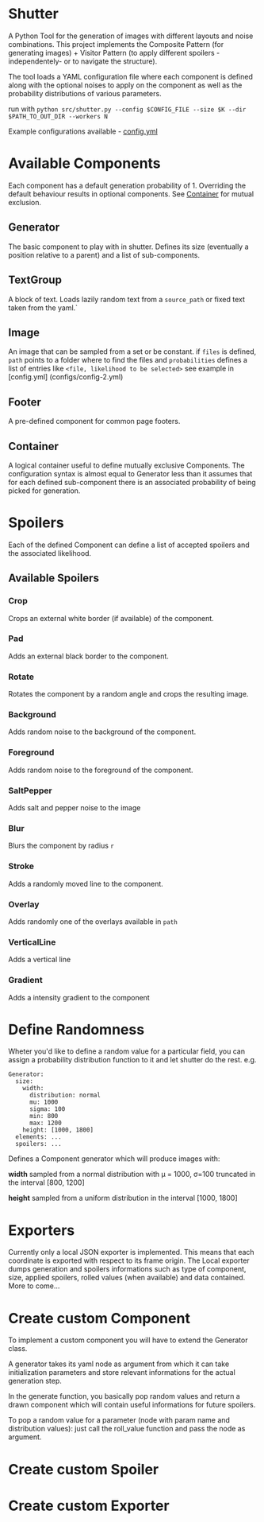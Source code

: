 # Shutter


A Python Tool for the generation of images with different layouts and noise combinations.
This project implements the Composite Pattern (for generating images) + Visitor Pattern (to apply different spoilers -independentely- or to navigate the structure).

The tool loads a YAML configuration file where each component is defined along with the optional noises to apply on the component as well as the probability distributions of various parameters.

run with `python src/shutter.py --config $CONFIG_FILE --size $K --dir $PATH_TO_OUT_DIR --workers N`

Example configurations available - [config.yml](configs/config-2.yml)

# Available Components
Each component has a default generation probability of 1. Overriding the default behaviour results in optional components.
See [Container](#container) for mutual exclusion.

## Generator
The basic component to play with in shutter. Defines its size (eventually a position relative to a parent) and a list of sub-components.

## TextGroup
A block of text. Loads lazily random text from a `source_path` or fixed text taken from the yaml.`

## Image
An image that can be sampled from a set or be constant. if `files` is defined, `path` points to a folder where to find the files and `probabilities` defines a list of entries like `<file, likelihood to be selected>` see example in [config.yml] (configs/config-2.yml)

## Footer
A pre-defined component for common page footers.

## Container
A logical container useful to define mutually exclusive Components. The configuration syntax is almost equal to Generator less than it assumes that for each defined sub-component there is an associated probability of being picked for generation.


# Spoilers

Each of the defined Component can define a list of accepted spoilers and the associated likelihood.

## Available Spoilers
### Crop
Crops an external white border (if available) of the component.

### Pad
Adds an external black border to the component.

### Rotate
Rotates the component by a random angle and crops the resulting image.

### Background
Adds random noise to the background of the component.

### Foreground
Adds random noise to the foreground of the component.

### SaltPepper
Adds salt and pepper noise to the image

### Blur
Blurs the component by radius `r`

### Stroke
Adds a randomly moved line to the component.

### Overlay
Adds randomly one of the overlays available in `path` 
### VerticalLine
Adds a vertical line 
### Gradient
Adds a intensity gradient to the component

# Define Randomness
Wheter you'd like to define a random value for a particular field, you can assign a probability distribution function to it and let shutter do the rest.  e.g.
```
Generator:
  size:
    width: 
      distribution: normal
      mu: 1000
      sigma: 100
      min: 800
      max: 1200
    height: [1000, 1800]
  elements: ...
  spoilers: ...
```

Defines a Component generator which will produce images with:

**width** sampled from a normal distribution with μ = 1000, σ=100 truncated in the interval [800, 1200]

**height** sampled from a uniform distribution in the interval [1000, 1800]

# Exporters

Currently only a local JSON exporter is implemented. This means that each coordinate is exported with respect to its frame origin.
The Local exporter dumps generation and spoilers informations such as type of component, size, applied spoilers, rolled values (when available) and data contained.
More to come...

# Create custom Component

To implement a custom component you will have to extend the Generator class.

A generator takes its yaml node as argument from which it can take initialization parameters and store relevant informations
for the actual generation step.

In the generate function, you basically pop random values and return a drawn component which will contain useful informations
for future spoilers. 

To pop a random value for a parameter (node with param name and distribution values): just call the roll_value function 
and pass the node as argument.


# Create custom Spoiler

# Create custom Exporter
